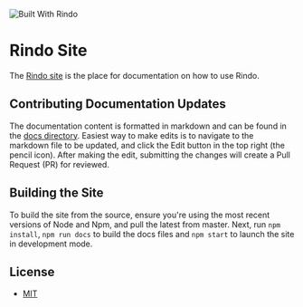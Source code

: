 ![Built With Rindo](https://img.shields.io/badge/-Built%20With%20Rindo-16161d.svg)

# Rindo Site

The [Rindo site](https://rindojs.web.app/) is the place for documentation on how to use Rindo.


## Contributing Documentation Updates

The documentation content is formatted in markdown and can be found in the [docs directory](https://github.com/familyjs/rindo-site/tree/master/docs). Easiest way to make edits is to navigate to the markdown file to be updated, and click the Edit button in the top right (the pencil icon). After making the edit, submitting the changes will create a Pull Request (PR) for reviewed.


## Building the Site

To build the site from the source, ensure you're using the most recent versions of Node and Npm, and pull the latest from master. Next, run `npm install`, `npm run docs` to build the docs files and `npm start` to launch the site in development mode.


## License

 - [MIT](./LICENSE)
